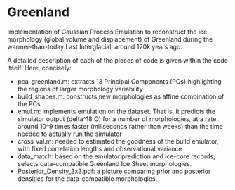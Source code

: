 # Greenland
Implementation of Gaussian Process Emulation to reconstruct the ice morphology (global volume and displacement) of Greenland during the warmer-than-today Last Interglacial, around 120k years ago.

A detailed description of each of the pieces of code is given within the code itself. Here, concisely:
- pca_greenland.m: extracts 13 Principal Components (PCs) highlighting the regions of larger morphology variability
- build_shapes.m:  constructs new morphologies as affine combination of the PCs
- emul.m:          implements emulation on the dataset. That is, it predicts the simulator output (delta^18 O) for a number of morphologies, at a rate around 10^9 times faster (miliseconds rather than weeks) than the time needed to actually run the simulator
- cross_val.m:     needed to estimated the goodness of the build emulator, with fixed correlation lengths and observational variance
- data_match:      based on the emulator prediction and ice-core records, selects data-compatible Greenland Ice Sheet morphologies.
- Posterior_Density_3x3.pdf: a picture comparing prior and posterior densities for the data-compatible morphologies.
